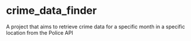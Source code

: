 # crime_data_finder
A project that aims to retrieve crime data for a specific month in a specific location from the Police API
